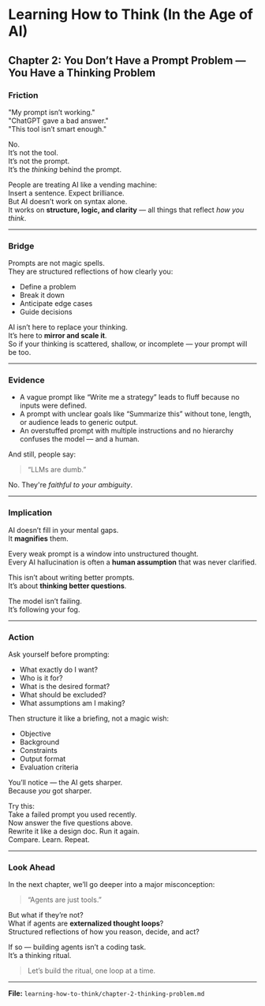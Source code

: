 # Learning How to Think (In the Age of AI)

## Chapter 2: You Don’t Have a Prompt Problem — You Have a Thinking Problem

### Friction

"My prompt isn’t working."  
"ChatGPT gave a bad answer."  
"This tool isn’t smart enough."

No.  
It’s not the tool.  
It’s not the prompt.  
It’s the *thinking* behind the prompt.

People are treating AI like a vending machine:  
Insert a sentence. Expect brilliance.  
But AI doesn’t work on syntax alone.  
It works on **structure, logic, and clarity** — all things that reflect *how you think*.

---

### Bridge

Prompts are not magic spells.  
They are structured reflections of how clearly you:
- Define a problem  
- Break it down  
- Anticipate edge cases  
- Guide decisions

AI isn’t here to replace your thinking.  
It’s here to **mirror and scale it**.  
So if your thinking is scattered, shallow, or incomplete — your prompt will be too.

---

### Evidence

- A vague prompt like “Write me a strategy” leads to fluff because no inputs were defined.  
- A prompt with unclear goals like “Summarize this” without tone, length, or audience leads to generic output.  
- An overstuffed prompt with multiple instructions and no hierarchy confuses the model — and a human.

And still, people say:  
> “LLMs are dumb.”

No. They're *faithful to your ambiguity*.

---

### Implication

AI doesn’t fill in your mental gaps.  
It **magnifies** them.

Every weak prompt is a window into unstructured thought.  
Every AI hallucination is often a **human assumption** that was never clarified.

This isn’t about writing better prompts.  
It’s about **thinking better questions**.

The model isn’t failing.  
It’s following your fog.

---

### Action

Ask yourself before prompting:
- What exactly do I want?
- Who is it for?
- What is the desired format?
- What should be excluded?
- What assumptions am I making?

Then structure it like a briefing, not a magic wish:
- Objective  
- Background  
- Constraints  
- Output format  
- Evaluation criteria

You’ll notice — the AI gets sharper.  
Because *you* got sharper.

Try this:  
Take a failed prompt you used recently.  
Now answer the five questions above.  
Rewrite it like a design doc. Run it again.  
Compare. Learn. Repeat.

---

### Look Ahead

In the next chapter, we’ll go deeper into a major misconception:  
> “Agents are just tools.”

But what if they’re not?  
What if agents are **externalized thought loops**?  
Structured reflections of how you reason, decide, and act?

If so — building agents isn’t a coding task.  
It’s a thinking ritual.

> Let’s build the ritual, one loop at a time.

---

**File:** `learning-how-to-think/chapter-2-thinking-problem.md`